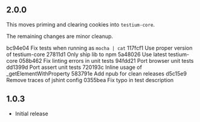 2.0.0
-----
This moves priming and clearing cookies into `testium-core`.

The remaining changes are minor cleanup.

bc94e04 Fix tests when running as `mocha | cat`
117fcf1 Use proper version of testium-core
27811d1 Only ship lib to npm
5a48026 Use latest testium-core
058b462 Fix linting errors in unit tests
94fdd21 Port browser unit tests
dd1399d Port assert unit tests
720193c Inline usage of _getElementWithProperty
583791e Add npub for clean releases
d5c15e9 Remove traces of jshint config
0355bea Fix typo in test description

1.0.3
-----
* Initial release
